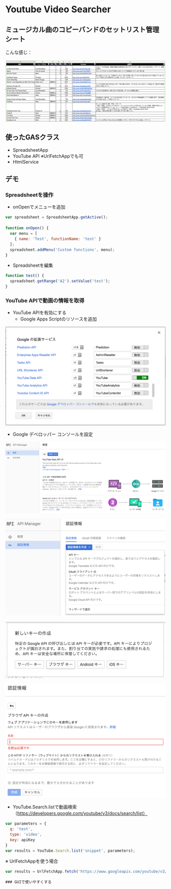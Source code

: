 # Youtube Video Searcher

## ミュージカル曲のコピーバンドのセットリスト管理シート

こんな感じ：

![setlist screenshot](https://github.com/j-nishina/gas-demo/blob/master/basic/YoutubeVideoSearcher/images/setlist.png)

## 使ったGASクラス
- SpreadsheetApp
- YouTube API
※UrlFetchAppでも可
- HtmlService

## デモ
### Spreadsheetを操作
- onOpenでメニューを追加
```javascript
var spreadsheet = SpreadsheetApp.getActive(); 

function onOpen() {
  var menu = [
    { name: 'Test', functionName: 'test' }
  ];
  spreadsheet.addMenu('Custom functions', menu);
}
```
- Spreadsheetを編集
```javascript
function test() {
  spreadsheet.getRange('A2').setValue('test');
}
```

### YouTube APIで動画の情報を取得
- YouTube APIを有効にする
  - Google Apps Scriptのリソースを追加

![google extensions screenshot](https://github.com/j-nishina/gas-demo/blob/master/basic/YoutubeVideoSearcher/images/google_extensions.png)

  - Google デベロッパー コンソールを設定

![google developer console screenshot](https://github.com/j-nishina/gas-demo/blob/master/basic/YoutubeVideoSearcher/images/google_developer_console.png)

![google developer console screenshot](https://github.com/j-nishina/gas-demo/blob/master/basic/YoutubeVideoSearcher/images/google_developer_console_2.png)

![google developer console screenshot](https://github.com/j-nishina/gas-demo/blob/master/basic/YoutubeVideoSearcher/images/google_developer_console_3.png)

![google developer console screenshot](https://github.com/j-nishina/gas-demo/blob/master/basic/YoutubeVideoSearcher/images/google_developer_console_4.png)

- YouTube.Search.listで動画検索（https://developers.google.com/youtube/v3/docs/search/list）
```javascript
var parameters = {
  q: 'test',
  type: 'video',
  key: apiKey
}
var results = YouTube.Search.list('snippet', parameters);
```

※ UrlFetchAppを使う場合
```javascript
var results = UrlFetchApp.fetch('https://www.googleapis.com/youtube/v3/search?part=snippet&q=test&type=video&key=' + apiKey).getContentText();

### GUIで使いやすくする
